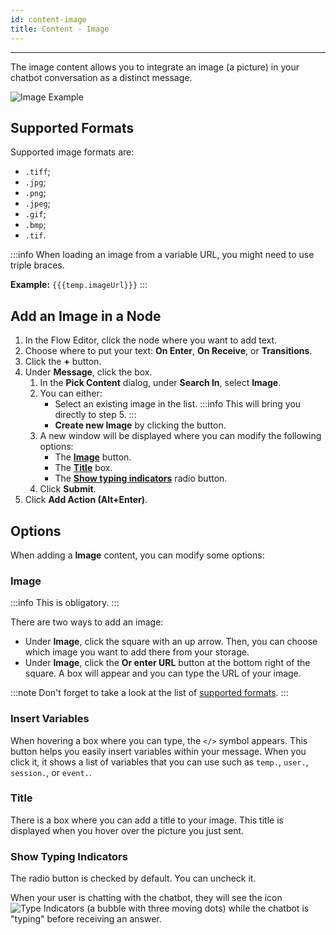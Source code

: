 ```yaml
---
id: content-image
title: Content - Image
---
```


--------------------

The image content allows you to integrate an image (a picture) in your chatbot conversation as a distinct message.

![Image Example](/assets/image-example.png)

## Supported Formats

Supported image formats are:

- `.tiff`;
- `.jpg`;
- `.png`;
- `.jpeg`;
- `.gif`;
- `.bmp`;
- `.tif`.

:::info
When loading an image from a variable URL, you might need to use triple braces.

**Example:** `{{{temp.imageUrl}}}`
:::

## Add an Image in a Node

1. In the Flow Editor, click the node where you want to add text.
1. Choose where to put your text: **On Enter**, **On Receive**, or **Transitions**.
1. Click the **+** button.
1. Under **Message**, click the box.
    1. In the **Pick Content** dialog, under **Search In**, select **Image**.
    1. You can either:
        - Select an existing image in the list.
        :::info 
        This will bring you directly to step 5.
        :::
        - **Create new Image** by clicking the button.
    1. A new window will be displayed where you can modify the following options:
        - The **[Image](#image)** button.
        - The **[Title](#title)** box.
        - The **[Show typing indicators](#show-typing-indicators)** radio button.
    1. Click **Submit**.
1. Click **Add Action (Alt+Enter)**.

## Options

When adding a **Image** content, you can modify some options:

### Image

:::info
This is obligatory.
:::

There are two ways to add an image:

- Under **Image**, click the square with an up arrow. Then, you can choose which image you want to add there from your storage. 
- Under **Image**, click the **Or enter URL** button at the bottom right of the square. A box will appear and you can type the URL of your image.

:::note
Don't forget to take a look at the list of [supported formats](#supported-formats).
:::

### Insert Variables

When hovering a box where you can type, the `</>` symbol appears. This button helps you easily insert variables within your message. When you click it, it shows a list of variables that you can use such as `temp.`, `user.`, `session.`, or `event.`.

### Title

There is a box where you can add a title to your image. This title is displayed when you hover over the picture you just sent.

### Show Typing Indicators

The radio button is checked by default. You can uncheck it.

When your user is chatting with the chatbot, they will see the icon ![Type Indicators](/assets/type_indicators.png) (a bubble with three moving dots) while the chatbot is "typing" before receiving an answer.